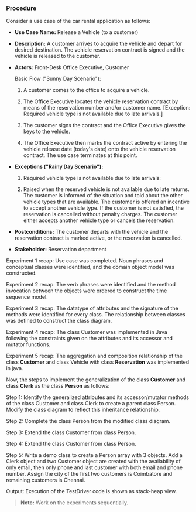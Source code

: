 ### Procedure

Consider a use case of the car rental application as follows:

-  **Use Case Name:** Release a Vehicle (to a customer)

- **Description:** A customer arrives to acquire the vehicle and depart for desired destination. The vehicle reservation contract is signed and the vehicle is released to the customer.

- **Actors:** Front-Desk Office Executive, Customer

  Basic Flow ("Sunny Day Scenario"):

    1. A customer comes to the office to acquire a vehicle.

    2. The Office Executive locates the vehicle reservation contract by means of the reservation number and/or customer name. [Exception: Required vehicle type is not available due to late arrivals.]

    3. The customer signs the contract and the Office Executive gives the keys to the vehicle.

    4. The Office Executive then marks the contract active by entering the vehicle release date (today's date) onto the vehicle reservation contract. The use case terminates at this point.

-  **Exceptions ("Rainy Day Scenario"):**

    1. Required vehicle type is not available due to late arrivals:

    2. Raised when the reserved vehicle is not available due to late returns. The customer is informed of the situation and told about the other vehicle types that are available. The customer is offered an incentive to accept another vehicle type. If the customer is not satisfied, the reservation is cancelled without penalty charges. The customer either accepts another vehicle type or cancels the reservation.

- **Postconditions:** The customer departs with the vehicle and the reservation contract is marked active, or the reservation is cancelled.

-  **Stakeholder:** Reservation department

Experiment 1 recap: Use case was completed. Noun phrases and conceptual classes were identified, and the domain object model was constructed.

Experiment 2 recap: The verb phrases were identified and the method invocation between the objects were ordered to construct the time sequence model.

Experiment 3 recap: The datatype of attributes and the signature of the methods were identified for every class. The relationship between classes was defined to construct the class diagram.

Experiment 4 recap: The class Customer was implemented in Java following the constraints given on the attributes and its accessor and mutator functions.

Experiment 5 recap: The aggregation and composition relationship of the class **Customer** and class Vehicle with class **Reservation** was implemented in java.

Now, the steps to implement the generalization of the class **Customer** and class **Clerk** as the class **Person** as follows:

Step 1: Identify the generalized attributes and its accessor/mutator methods of the class Customer and class Clerk to create a parent class Person. Modify the class diagram to reflect this inheritance relationship.

Step 2: Complete the class Person from the modified class diagram.

Step 3: Extend the class Customer from class Person.

Step 4: Extend the class Customer from class Person.

Step 5: Write a demo class to create a Person array with 3 objects. Add a Clerk object and two Customer object are created with the availability of only email, then only phone and last customer with both email and phone number. Assign the city of the first two customers is Coimbatore and remaining customers is Chennai.

Output: Execution of the TestDriver code is shown as stack-heap view.

> **Note:** Work on the experiments sequentially.